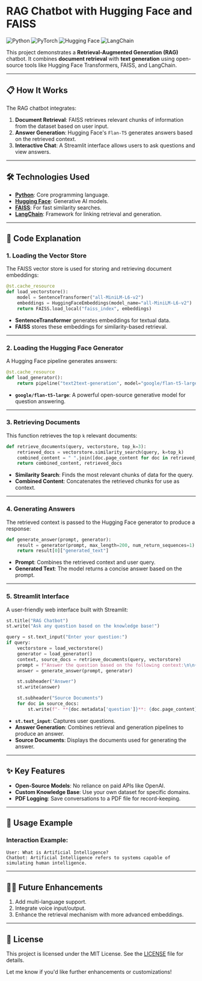 

# RAG Chatbot with Hugging Face and FAISS  
![Python](https://img.shields.io/badge/Python-3776AB?style=for-the-badge&logo=python&logoColor=white)
![PyTorch](https://img.shields.io/badge/PyTorch-EE4C2C?style=for-the-badge&logo=pytorch&logoColor=white)
![Hugging Face](https://img.shields.io/badge/Hugging%20Face-FFD641?style=for-the-badge&logo=huggingface&logoColor=black)
![LangChain](https://img.shields.io/badge/LangChain-0A66C2?style=for-the-badge&logo=langchain&logoColor=white)

This project demonstrates a **Retrieval-Augmented Generation (RAG)** chatbot. It combines **document retrieval** with **text generation** using open-source tools like Hugging Face Transformers, FAISS, and LangChain.

---

## 📋 **How It Works**
The RAG chatbot integrates:
1. **Document Retrieval**: FAISS retrieves relevant chunks of information from the dataset based on user input.
2. **Answer Generation**: Hugging Face's `Flan-T5` generates answers based on the retrieved context.
3. **Interactive Chat**: A Streamlit interface allows users to ask questions and view answers.

---

## 🛠 **Technologies Used**
- **[Python](https://www.python.org/)**: Core programming language.
- **[Hugging Face](https://huggingface.co/)**: Generative AI models.
- **[FAISS](https://github.com/facebookresearch/faiss)**: For fast similarity searches.
- **[LangChain](https://www.langchain.com/)**: Framework for linking retrieval and generation.


---



## 🔧 **Code Explanation**
### **1. Loading the Vector Store**
The FAISS vector store is used for storing and retrieving document embeddings:
```python
@st.cache_resource
def load_vectorstore():
    model = SentenceTransformer("all-MiniLM-L6-v2")
    embeddings = HuggingFaceEmbeddings(model_name="all-MiniLM-L6-v2")
    return FAISS.load_local("faiss_index", embeddings)
```
- **SentenceTransformer** generates embeddings for textual data.
- **FAISS** stores these embeddings for similarity-based retrieval.

---

### **2. Loading the Hugging Face Generator**
A Hugging Face pipeline generates answers:
```python
@st.cache_resource
def load_generator():
    return pipeline("text2text-generation", model="google/flan-t5-large")
```
- **`google/flan-t5-large`**: A powerful open-source generative model for question answering.

---

### **3. Retrieving Documents**
This function retrieves the top `k` relevant documents:
```python
def retrieve_documents(query, vectorstore, top_k=3):
    retrieved_docs = vectorstore.similarity_search(query, k=top_k)
    combined_content = " ".join([doc.page_content for doc in retrieved_docs])
    return combined_content, retrieved_docs
```
- **Similarity Search**: Finds the most relevant chunks of data for the query.
- **Combined Content**: Concatenates the retrieved chunks for use as context.

---

### **4. Generating Answers**
The retrieved context is passed to the Hugging Face generator to produce a response:
```python
def generate_answer(prompt, generator):
    result = generator(prompt, max_length=200, num_return_sequences=1)
    return result[0]["generated_text"]
```
- **Prompt**: Combines the retrieved context and user query.
- **Generated Text**: The model returns a concise answer based on the prompt.

---

### **5. Streamlit Interface**
A user-friendly web interface built with Streamlit:
```python
st.title("RAG Chatbot")
st.write("Ask any question based on the knowledge base!")

query = st.text_input("Enter your question:")
if query:
    vectorstore = load_vectorstore()
    generator = load_generator()
    context, source_docs = retrieve_documents(query, vectorstore)
    prompt = f"Answer the question based on the following context:\n\n{context}\n\nQuestion: {query}"
    answer = generate_answer(prompt, generator)

    st.subheader("Answer")
    st.write(answer)

    st.subheader("Source Documents")
    for doc in source_docs:
        st.write(f"- **{doc.metadata['question']}**: {doc.page_content}")
```
- **`st.text_input`**: Captures user questions.
- **Answer Generation**: Combines retrieval and generation pipelines to produce an answer.
- **Source Documents**: Displays the documents used for generating the answer.

---

## ✨ **Key Features**
- **Open-Source Models**: No reliance on paid APIs like OpenAI.
- **Custom Knowledge Base**: Use your own dataset for specific domains.
- **PDF Logging**: Save conversations to a PDF file for record-keeping.

---

## 📖 **Usage Example**
### Interaction Example:
```plaintext
User: What is Artificial Intelligence?
Chatbot: Artificial Intelligence refers to systems capable of simulating human intelligence.
```

---

## 👩‍💻 **Future Enhancements**
1. Add multi-language support.
2. Integrate voice input/output.
3. Enhance the retrieval mechanism with more advanced embeddings.

---

## 📝 **License**
This project is licensed under the MIT License. See the [LICENSE](LICENSE) file for details.

Let me know if you'd like further enhancements or customizations!
